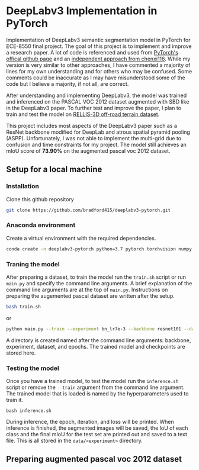 # DeepLabv3 Implementation in PyTorch
Implementation of DeepLabv3 semantic segmentation model in PyTorch for ECE-8550 final project. The goal of this project is to implement and improve a research paper. A lot of code is referenced and used from [PyTorch's offical github page](https://github.com/pytorch/vision/blob/main/torchvision/models/segmentation/deeplabv3.py) and an [independent approach from chenxi116](https://github.com/chenxi116/DeepLabv3.pytorch). While my version is very similar to other approaches, I have commented a majority of lines for my own understanding and for others who may be confused. Some comments could be inaccurate as I may have misunderstood some of the code but I believe a majority, if not all, are correct.

After understanding and implementing DeepLabv3, the model was trained and inferenced on the PASCAL VOC 2012 dataset augmented with SBD like in the DeepLabv3 paper. To further test and improve the paper, I plan to train and test the model on [RELLIS-3D off-road terrain dataset](https://unmannedlab.github.io/research/RELLIS-3D).

This project includes most aspects of the DeepLabv3 paper such as a ResNet backbone modified for DeepLab and atrous spatial pyramid pooling (ASPP).  Unfortunately, I was not able to implement the multi-grid due to confusion and time constraints for my project. The model still achieves an mIoU score of __73.90%__ on the augmented pascal voc 2012 dataset.

## Setup for a local machine
### Installation
Clone this github repository
```bash
git clone https://github.com/bradford415/deeplabv3-pytorch.git
```

### Anaconda environment
Create a virtual environment with the required dependencies.
```bash
conda create -n deeplabv3-pytorch python=3.7 pytorch torchvision numpy scipy pillow
```
### Traning the model
After preparing a dataset, to train the model run the ```train.sh``` script or run ```main.py``` and specify the command line arguments. A brief explanation of the command line arguments are at the top of ```main.py```. Instructions on preparing the augemented pascal dataset are written after the setup.
```bash
bash train.sh
```
or
```bash
python main.py --train --experiment bn_lr7e-3 --backbone resnet101 --dataset pascal --epochs 50 --batch_size 4 --base_lr 0.007 --crop_size 513
```
A directory is created named after the command line arguments: backbone, experiment, dataset, and epochs. The trained model and checkpoints are stored here.

### Testing the model
Once you have a trained model, to test the model run the ```inference.sh``` script or remove the ```--train``` argument from the command line argument. The trained model that is loaded is named by the hyperparameters used to train it.
```
bash inference.sh
```
During inference, the epoch, iteration, and loss will be printed. When inference is finished, the segmented images will be saved, the IoU of each class and the final mIoU for the test set are printed out and saved to a text file. This is all stored in the ```data/<experiment>``` directory.
## Preparing augmented pascal voc 2012 dataset

